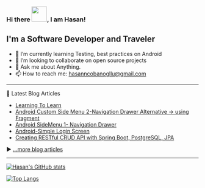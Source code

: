 ### Hi there <img src="https://raw.githubusercontent.com/MartinHeinz/MartinHeinz/master/wave.gif" width="40px">, I am Hasan!


## I'm a Software Developer and Traveler

- 🌱 I’m currently learning Testing, best practices on Android
- 👯 I’m looking to collaborate on open source projects
- 💬 Ask me about Anything.
- 📫 How to reach me: hasanncobanogllu@gmail.com

---
📗 Latest Blog Articles

<!-- BLOG-POST-LIST:START -->
- [Learning To Learn](https://hasancobanoglu.tech/learning-to-learn)
- [Android Custom Side Menu 2-Navigation Drawer Alternative -> using Fragment](https://hasancobanoglu.tech/android-custom-side-menu-2-navigation-drawer-alternative-greater-using-fragment)
- [Android SideMenu 1- Navigation Drawer](https://hasancobanoglu.tech/android-sidemenu-1-navigation-drawer)
- [Android-Simple Login Screen](https://hasancobanoglu.tech/android-simple-login-screen)
- [Creating RESTful CRUD API with Spring Boot, PostgreSQL, JPA](https://hasancobanoglu.tech/creating-restful-crud-api-with-spring-boot-postgresql-jpa)
<!-- BLOG-POST-LIST:END -->

▶️ [...more blog articles](https://hasancobanoglu.tech)

---

[![Hasan's GitHub stats](https://github-readme-hasancbngl.vercel.app//api?username=hasancbngl&show_icons=true&theme=vue)](https://github.com/anuraghazra/github-readme-stats)

[![Top Langs](https://github-readme-hasancbngl.vercel.app//api/top-langs/?username=hasancbngl&layout=compact)](https://github.com/anuraghazra/github-readme-stats)
